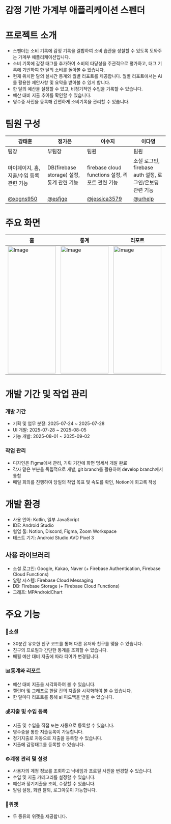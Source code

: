 # 감정 기반 가계부 애플리케이션 스펜더

# 프로젝트 소개
* 스펜더는 소비 기록에 감정 기록을 결합하여 소비 습관을 성찰할 수 있도록 도와주는 가계부 애플리케이션입니다.
* 소비 기록에 감정 태그를 추가하여 소비의 타당성을 주관적으로 평가하고, 태그 기록에 기반하여 한 달의 소비를 돌아볼 수 있습니다.
* 현재 위치한 달의 실시간 통계와 월별 리포트를 제공합니다. 월별 리포트에서는 Ai를 활용한 제안사항 및 요약을 받아볼 수 있게 합니다.
* 한 달의 예산을 설정할 수 있고, 비정기적인 수입을 기록할 수 있습니다.
* 예산 대비 지출 추이를 확인할 수 있습니다.
* 영수증 사진을 등록해 간편하게 소비기록을 관리할 수 있습니다.

# 팀원 구성
| 강태훈 | 정가은 | 이수지 | 이다영 |
| - | - | - | - |
| 팀장 | 부팀장 | 팀원 | 팀원 |
| 마이페이지, 홈, 지출/수입 등록 관련 기능 | DB(firebase storage) 설정, 통계 관련 기능 | firebase cloud functions 설정, 리포트 관련 기능 | 소셜 로그인, firebase auth 설정, 로그인/온보딩 관련 기능 |
| [@xogns950](https://github.com/xogns950) | [@esfjge](https://github.com/EunaJ99/EunaJ99) | [@jessica3579](https://github.com/jessica3579) | [@urhelp](https://github.com/urhelp) |

# 주요 화면
| 홈 | 통계 | 리포트 | 지출 등록 |
| - | - | - | - |
| <img width="150" height="400" alt="Image" src="https://github.com/user-attachments/assets/da164496-8560-4cbf-a7ff-d8d59bab9b04" /> | <img width="150" height="400" alt="Image" src="https://github.com/user-attachments/assets/8b1a06c8-d77c-4d63-bf53-81feac996e7f" /> | <img width="150" height="400" alt="Image" src="https://github.com/user-attachments/assets/365df8df-51a9-444c-92ed-23e609293558" /> | <img width="150" height="400" alt="Image" src="https://github.com/user-attachments/assets/a7bf8c4e-3afe-4af7-a304-d9fb6d12bec6" /> |


# 개발 기간 및 작업 관리
### 개발 기간
* 기획 및 업무 분장: 2025-07-24 ~ 2025-07-28
* UI 개발: 2025-07-28 ~ 2025-08-05
* 기능 개발: 2025-08-01 ~ 2025-09-02

### 작업 관리
* 디자인은 Figma에서 관리, 기획 기간에 화면 명세서 개발 완료
* 각자 맡은 부분을 독립적으로 개발, git branch를 활용하여 develop branch에서 통합
* 매일 회의를 진행하여 당일의 작업 목표 및 속도를 확인, Notion에 회고록 작성

# 개발 환경
* 사용 언어: Kotlin, 일부 JavaScript
* IDE: Android Studio
* 협업 툴: Notion, Discord, Figma, Zoom Workspace
* 테스트 기기: Android Studio AVD Pixel 3

## 사용 라이브러리
* 소셜 로그인: Google, Kakao, Naver (+ Firebase Authentication, Firebase Cloud Functions)
* 알람 시스템: Firebase Cloud Messaging
* DB: Firebase Storage (+ Firebase Cloud Functions)
* 그래프: MPAndroidChart

# 주요 기능
### 🤝소셜 
* 30분간 유효한 친구 코드를 통해 다른 유저와 친구를 맺을 수 있습니다.
* 친구의 프로필과 간단한 통계를 조회할 수 있습니다.
* 매월 예산 대비 지출에 따라 티어가 변경됩니다.

### 📊통계와 리포트 
* 예산 대비 지출을 시각화하여 볼 수 있습니다.
* 캘린더 및 그래프로 한달 간의 지출을 시각화하여 볼 수 있습니다.
* 한 달마다 리포트를 통해 ai 피드백을 받을 수 있습니다.

### 💰지출 및 수입 등록
* 지출 및 수입을 직접 또는 자동으로 등록할 수 있습니다.
* 영수증을 통한 지출등록이 가능합니다.
* 정기지출로 자동으로 지출을 등록할 수 있습니다.
* 지출에 감정태그를 등록할 수 있습니다.

### ⚙️계정 관리 및 설정
* 사용자의 계정 정보를 조회하고 닉네임과 프로필 사진을 변경할 수 있습니다.
* 수입 및 지출 카테고리를 설정할 수 있습니다.
* 예산과 정기지출을 조회, 수정할 수 있습니다.
* 알림 설정, 회원 탈퇴, 로그아웃이 가능합니다.

### 📱위젯
* 두 종류의 위젯을 제공합니다. 
